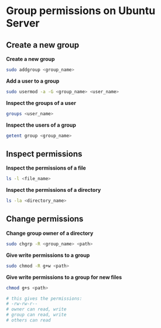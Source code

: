 # Group permissions on Ubuntu Server


## Create a new group

**Create a new group**

```bash
sudo addgroup <group_name>
```

**Add a user to a group**

```bash
sudo usermod -a -G <group_name> <user_name>
```

**Inspect the groups of a user**

```bash
groups <user_name>
```

**Inspect the users of a group**

```bash
getent group <group_name>
```


## Inspect permissions

**Inspect the permissions of a file**

```bash
ls -l <file_name>
```

**Inspect the permissions of a directory**

```bash
ls -la <directory_name>
```

## Change permissions

**Change group owner of a directory**

```bash
sudo chgrp -R <group_name> <path>
```

**Give write permissions to a group**

```bash
sudo chmod -R g+w <path>
```

**Give write permissions to a group for new files**

```bash
chmod g+s <path>

# this gives the permissions:
# -rw-rw-r--
# owner can read, write
# group can read, write
# others can read
```
